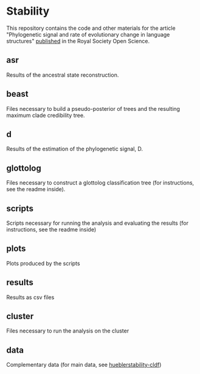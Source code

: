 # Stability 

This repository contains the code and other materials for the article "Phylogenetic signal and rate of evolutionary change in language structures" [published](https://doi.org/10.1098/rsos.211252) in the Royal Society Open Science.

## asr
Results of the ancestral state reconstruction.
## beast
Files necessary to build a pseudo-posterior of trees and the resulting maximum clade credibility tree.
## d
Results of the estimation of the phylogenetic signal, D.
## glottolog
Files necessary to construct a glottolog classification tree (for instructions, see the readme inside).
## scripts
Scripts necessary for running the analysis and evaluating the results (for instructions, see the readme inside)
## plots
Plots produced by the scripts
## results
Results as csv files
## cluster
Files necessary to run the analysis on the cluster
## data
Complementary data (for main data, see [hueblerstability-cldf](https://github.com/cldf-datasets/hueblerstability))
